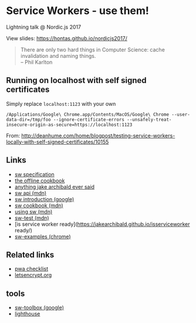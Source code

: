 # Service Workers - use them!
Lightning talk @ Nordic.js 2017

View slides: https://hontas.github.io/nordicjs2017/

> There are only two hard things in Computer Science: cache invalidation and naming things.  
> – Phil Karlton

## Running on localhost with self signed certificates

Simply replace `localhost:1123` with your own

```shell
/Applications/Google\ Chrome.app/Contents/MacOS/Google\ Chrome --user-data-dir=/tmp/foo --ignore-certificate-errors --unsafely-treat-insecure-origin-as-secure=https://localhost:1123 
```
From: http://deanhume.com/home/blogpost/testing-service-workers-locally-with-self-signed-certificates/10155

## Links
- [sw specification](https://w3c.github.io/ServiceWorker/)
- [the offline cookbook](https://jakearchibald.com/2014/offline-cookbook/)
- [anything jake archibald ever said](https://jakearchibald.com)
- [sw api (mdn)](https://developer.mozilla.org/en-US/docs/Web/API/Service_Worker_API)
- [sw introduction (google)](https://developers.google.com/web/fundamentals/getting-started/primers/service-workers)
- [sw cookbook (mdn)](https://serviceworke.rs/)
- [using sw (mdn)](https://developer.mozilla.org/en-US/docs/Web/API/Service_Worker_API/Using_Service_Workers)
- [sw-test (mdn)](https://github.com/mdn/sw-test)
- [is service worker ready](https://jakearchibald.github.io/isserviceworker ready/)
- [sw-examples (chrome)](https://github.com/GoogleChrome/samples/tree/gh-pages/service-worker)

## Related links
- [pwa checklist](https://developers.google.com/web/progressive-web-apps/checklist)
- [letsencrypt.org](https://letsencrypt.org/)

## tools
- [sw-toolbox (google)](https://github.com/GoogleChrome/sw-toolbox)
- [lighthouse](https://chrome.google.com/webstore/detail/lighthouse/blipmdconlkpinefehnmjammfjpmpbjk)
